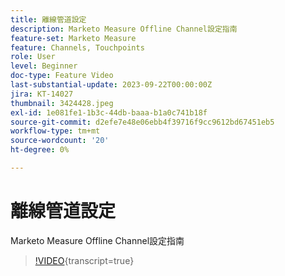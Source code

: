 ```yaml
---
title: 離線管道設定
description: Marketo Measure Offline Channel設定指南
feature-set: Marketo Measure
feature: Channels, Touchpoints
role: User
level: Beginner
doc-type: Feature Video
last-substantial-update: 2023-09-22T00:00:00Z
jira: KT-14027
thumbnail: 3424428.jpeg
exl-id: 1e081fe1-1b3c-44db-baaa-b1a0c741b18f
source-git-commit: d2efe7e48e06ebb4f39716f9cc9612bd67451eb5
workflow-type: tm+mt
source-wordcount: '20'
ht-degree: 0%

---
```


# 離線管道設定

Marketo Measure Offline Channel設定指南

>[!VIDEO](https://video.tv.adobe.com/v/3454624/?learn=on&captions=chi_hant){transcript=true}
